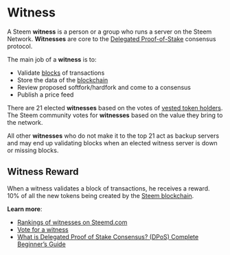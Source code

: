 # Witness

A Steem **witness** is a person or a group who runs a server on the Steem Network. **Witnesses** are core to the [Delegated Proof-of-Stake](/glossary/delegated-proof-of-stake.md) consensus protocol.

The main job of a **witness** is to:
- Validate [blocks](/glossary/block.md) of transactions
- Store the data of the [blockchain](/glossary/blockchain.md)
- Review proposed softfork/hardfork and come to a consensus
- Publish a price feed

There are 21 elected **witnesses** based on the votes of [vested token holders](/glossary/vests.md).  The Steem community votes for **witnesses** based on the value they bring to the network.

All other **witnesses** who do not make it to the top 21 act as backup servers and may end up validating blocks when an elected witness server is down or missing blocks.

## Witness Reward

When a witness validates a block of transactions, he receives a reward. 10% of all the new tokens being created by the [Steem blockchain](/glossary/steem-blockchain.md).

**Learn more**:
- [Rankings of witnesses on Steemd.com](https://steemd.com/witnesses)
- [Vote for a witness](https://steemit.com/~witnesses)
- [What is Delegated Proof of Stake Consensus? (DPoS) Complete Beginner’s Guide](https://blockonomi.com/delegated-proof-of-stake/)